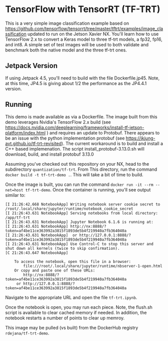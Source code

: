 # TensorFlow with TensorRT (TF-TRT)

This is a very simple image classification example based on https://github.com/tensorflow/tensorrt/tree/master/tftrt/examples/image_classification updated to run on the Jetson Xavier NX.   You'll learn how to use TensorFlow 2.x to convert a Keras model to three tf-trt models, a fp32, fp16, and int8.  A simple set of test images will be used to both validate and benchmark both the native model and the three tf-trt ones.

## Jetpack Version
If using Jetpack 4.5, you'll need to build with the file Dockerfile.jp45.  Note, at this time, JP4.5 is giving about 1/2 the performance as the JP4.4.1 version.

## Running
This demo is made available as via a Dockerfile.  The image built from this demo leverages Nvidia's TensorFlow 2.x build (see https://docs.nvidia.com/deeplearning/frameworks/install-tf-jetson-platform/index.html ) and requires an update to Protobuf.  There appears to be an issue with the python implementation protobuf (see https://jkjung-avt.github.io/tf-trt-revisited).  The current workaround is to build and install a C++ based implemenation. The script install_protobuf-3.13.0.sh will download, build, and install protobuf 3.13.0

Assuming you've checked out this repository on your NX, head to the subdirectory `quantization/tf-trt`.  From This directory, run the command `docker build -t tf-trt-demo .`.  This will take a bit of time to build.

Once the image is built, you can run the command `docker run -it --rm --net=host tf-trt-demo`.  Once the container is running, you'll see output similar to:
```
[I 21:26:42.668 NotebookApp] Writing notebook server cookie secret to /root/.local/share/jupyter/runtime/notebook_cookie_secret
[I 21:26:43.631 NotebookApp] Serving notebooks from local directory: /app/tf-trt
[I 21:26:43.631 NotebookApp] Jupyter Notebook 6.1.6 is running at:
[I 21:26:43.631 NotebookApp] http://nx:8888/?token=af4be11ce363992a3815f1893de5b4f219940a7fb364040a
[I 21:26:43.631 NotebookApp]  or http://127.0.0.1:8888/?token=af4be11ce363992a3815f1893de5b4f219940a7fb364040a
[I 21:26:43.631 NotebookApp] Use Control-C to stop this server and shut down all kernels (twice to skip confirmation).
[C 21:26:43.647 NotebookApp] 
    
    To access the notebook, open this file in a browser:
        file:///root/.local/share/jupyter/runtime/nbserver-1-open.html
    Or copy and paste one of these URLs:
        http://nx:8888/?token=af4be11ce363992a3815f1893de5b4f219940a7fb364040a
     or http://127.0.0.1:8888/?token=af4be11ce363992a3815f1893de5b4f219940a7fb364040a
```
Navigate to the appropriate URL and open the file `tf-trt.ipynb`. 


Once the notebook is open, you may run each piece.  Note, the flush.sh script is available to clear cached memory if needed.  In addition, the notebook restarts a number of points to clear up memroy.

This image may be pulled (vs built) from the DockerHub registry `rdejana/tf-trt-demo`.



